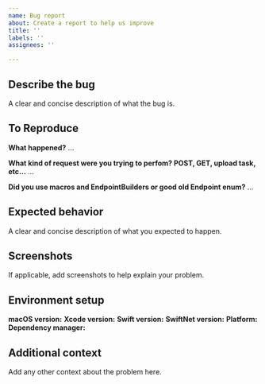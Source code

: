 ```yaml
---
name: Bug report
about: Create a report to help us improve
title: ''
labels: ''
assignees: ''

---
```


## Describe the bug
A clear and concise description of what the bug is.

## To Reproduce
**What happened?**
...

**What kind of request were you trying to perfom? POST, GET, upload task, etc...**
...

**Did you use macros and EndpointBuilders or good old Endpoint enum?**
...

## Expected behavior
A clear and concise description of what you expected to happen.

## Screenshots
If applicable, add screenshots to help explain your problem.

## Environment setup
**macOS version:**
**Xcode version:**
**Swift version:**
**SwiftNet version:**
**Platform:**
**Dependency manager:**

## Additional context
Add any other context about the problem here.
